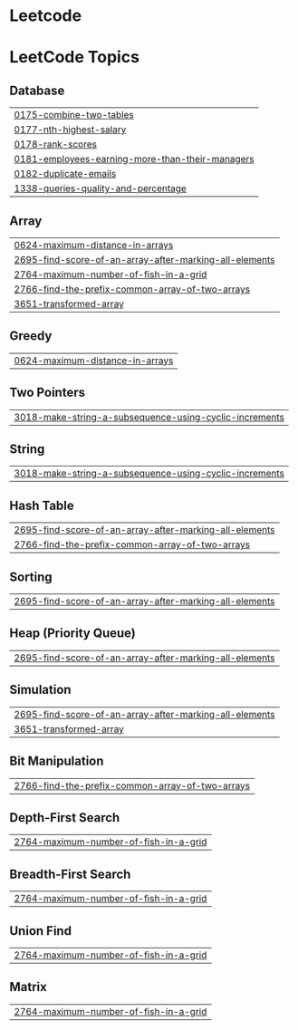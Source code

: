 # Leetcode

<!---LeetCode Topics Start-->
# LeetCode Topics
## Database
|  |
| ------- |
| [0175-combine-two-tables](https://github.com/Arrangonsalves/Leetcode/tree/master/0175-combine-two-tables) |
| [0177-nth-highest-salary](https://github.com/Arrangonsalves/Leetcode/tree/master/0177-nth-highest-salary) |
| [0178-rank-scores](https://github.com/Arrangonsalves/Leetcode/tree/master/0178-rank-scores) |
| [0181-employees-earning-more-than-their-managers](https://github.com/Arrangonsalves/Leetcode/tree/master/0181-employees-earning-more-than-their-managers) |
| [0182-duplicate-emails](https://github.com/Arrangonsalves/Leetcode/tree/master/0182-duplicate-emails) |
| [1338-queries-quality-and-percentage](https://github.com/Arrangonsalves/Leetcode/tree/master/1338-queries-quality-and-percentage) |
## Array
|  |
| ------- |
| [0624-maximum-distance-in-arrays](https://github.com/Arrangonsalves/Leetcode/tree/master/0624-maximum-distance-in-arrays) |
| [2695-find-score-of-an-array-after-marking-all-elements](https://github.com/Arrangonsalves/Leetcode/tree/master/2695-find-score-of-an-array-after-marking-all-elements) |
| [2764-maximum-number-of-fish-in-a-grid](https://github.com/Arrangonsalves/Leetcode/tree/master/2764-maximum-number-of-fish-in-a-grid) |
| [2766-find-the-prefix-common-array-of-two-arrays](https://github.com/Arrangonsalves/Leetcode/tree/master/2766-find-the-prefix-common-array-of-two-arrays) |
| [3651-transformed-array](https://github.com/Arrangonsalves/Leetcode/tree/master/3651-transformed-array) |
## Greedy
|  |
| ------- |
| [0624-maximum-distance-in-arrays](https://github.com/Arrangonsalves/Leetcode/tree/master/0624-maximum-distance-in-arrays) |
## Two Pointers
|  |
| ------- |
| [3018-make-string-a-subsequence-using-cyclic-increments](https://github.com/Arrangonsalves/Leetcode/tree/master/3018-make-string-a-subsequence-using-cyclic-increments) |
## String
|  |
| ------- |
| [3018-make-string-a-subsequence-using-cyclic-increments](https://github.com/Arrangonsalves/Leetcode/tree/master/3018-make-string-a-subsequence-using-cyclic-increments) |
## Hash Table
|  |
| ------- |
| [2695-find-score-of-an-array-after-marking-all-elements](https://github.com/Arrangonsalves/Leetcode/tree/master/2695-find-score-of-an-array-after-marking-all-elements) |
| [2766-find-the-prefix-common-array-of-two-arrays](https://github.com/Arrangonsalves/Leetcode/tree/master/2766-find-the-prefix-common-array-of-two-arrays) |
## Sorting
|  |
| ------- |
| [2695-find-score-of-an-array-after-marking-all-elements](https://github.com/Arrangonsalves/Leetcode/tree/master/2695-find-score-of-an-array-after-marking-all-elements) |
## Heap (Priority Queue)
|  |
| ------- |
| [2695-find-score-of-an-array-after-marking-all-elements](https://github.com/Arrangonsalves/Leetcode/tree/master/2695-find-score-of-an-array-after-marking-all-elements) |
## Simulation
|  |
| ------- |
| [2695-find-score-of-an-array-after-marking-all-elements](https://github.com/Arrangonsalves/Leetcode/tree/master/2695-find-score-of-an-array-after-marking-all-elements) |
| [3651-transformed-array](https://github.com/Arrangonsalves/Leetcode/tree/master/3651-transformed-array) |
## Bit Manipulation
|  |
| ------- |
| [2766-find-the-prefix-common-array-of-two-arrays](https://github.com/Arrangonsalves/Leetcode/tree/master/2766-find-the-prefix-common-array-of-two-arrays) |
## Depth-First Search
|  |
| ------- |
| [2764-maximum-number-of-fish-in-a-grid](https://github.com/Arrangonsalves/Leetcode/tree/master/2764-maximum-number-of-fish-in-a-grid) |
## Breadth-First Search
|  |
| ------- |
| [2764-maximum-number-of-fish-in-a-grid](https://github.com/Arrangonsalves/Leetcode/tree/master/2764-maximum-number-of-fish-in-a-grid) |
## Union Find
|  |
| ------- |
| [2764-maximum-number-of-fish-in-a-grid](https://github.com/Arrangonsalves/Leetcode/tree/master/2764-maximum-number-of-fish-in-a-grid) |
## Matrix
|  |
| ------- |
| [2764-maximum-number-of-fish-in-a-grid](https://github.com/Arrangonsalves/Leetcode/tree/master/2764-maximum-number-of-fish-in-a-grid) |
<!---LeetCode Topics End-->
